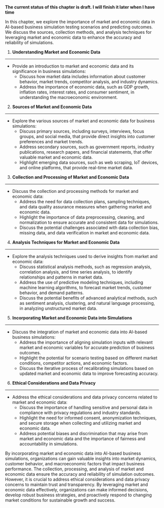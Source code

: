 **The current status of this chapter is draft. I will finish it later when I have time**

In this chapter, we explore the importance of market and economic data in AI-based business simulation testing scenarios and predicting outcomes. We discuss the sources, collection methods, and analysis techniques for leveraging market and economic data to enhance the accuracy and reliability of simulations.

1. **Understanding Market and Economic Data**
---------------------------------------------

* Provide an introduction to market and economic data and its significance in business simulations:
  * Discuss how market data includes information about customer behavior, market trends, competitor analysis, and industry dynamics.
  * Address the importance of economic data, such as GDP growth, inflation rates, interest rates, and consumer sentiment, in understanding the macroeconomic environment.

2. **Sources of Market and Economic Data**
------------------------------------------

* Explore the various sources of market and economic data for business simulations:
  * Discuss primary sources, including surveys, interviews, focus groups, and social media, that provide direct insights into customer preferences and market trends.
  * Address secondary sources, such as government reports, industry publications, research papers, and financial statements, that offer valuable market and economic data.
  * Highlight emerging data sources, such as web scraping, IoT devices, and online platforms, that provide real-time market data.

3. **Collection and Processing of Market and Economic Data**
------------------------------------------------------------

* Discuss the collection and processing methods for market and economic data:
  * Address the need for data collection plans, sampling techniques, and data quality assurance measures when gathering market and economic data.
  * Highlight the importance of data preprocessing, cleaning, and normalization to ensure accurate and consistent data for simulations.
  * Discuss the potential challenges associated with data collection bias, missing data, and data verification in market and economic data.

4. **Analysis Techniques for Market and Economic Data**
-------------------------------------------------------

* Explore the analysis techniques used to derive insights from market and economic data:
  * Discuss statistical analysis methods, such as regression analysis, correlation analysis, and time series analysis, to identify relationships and patterns in market data.
  * Address the use of predictive modeling techniques, including machine learning algorithms, to forecast market trends, customer behavior, and demand patterns.
  * Discuss the potential benefits of advanced analytical methods, such as sentiment analysis, clustering, and natural language processing, in analyzing unstructured market data.

5. **Incorporating Market and Economic Data into Simulations**
--------------------------------------------------------------

* Discuss the integration of market and economic data into AI-based business simulations:
  * Address the importance of aligning simulation inputs with relevant market and economic variables for accurate prediction of business outcomes.
  * Highlight the potential for scenario testing based on different market conditions, competitor actions, and economic factors.
  * Discuss the iterative process of recalibrating simulations based on updated market and economic data to improve forecasting accuracy.

6. **Ethical Considerations and Data Privacy**
----------------------------------------------

* Address the ethical considerations and data privacy concerns related to market and economic data:
  * Discuss the importance of handling sensitive and personal data in compliance with privacy regulations and industry standards.
  * Highlight the need for informed consent, anonymization techniques, and secure storage when collecting and utilizing market and economic data.
  * Address potential biases and discrimination that may arise from market and economic data and the importance of fairness and accountability in simulations.

By incorporating market and economic data into AI-based business simulations, organizations can gain valuable insights into market dynamics, customer behavior, and macroeconomic factors that impact business performance. The collection, processing, and analysis of market and economic data ensure the accuracy and reliability of simulation outcomes. However, it is crucial to address ethical considerations and data privacy concerns to maintain trust and transparency. By leveraging market and economic data effectively, organizations can make informed decisions, develop robust business strategies, and proactively respond to changing market conditions for sustainable growth and success.
